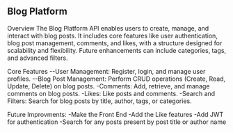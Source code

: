 ## Blog Platform
Overview
The Blog Platform API enables users to create, manage, and interact with blog posts. It includes core features like user authentication, blog post management, comments, and likes, with a structure designed for scalability and flexibility. Future enhancements can include categories, tags, and advanced filters.

Core Features
--User Management:
  Register, login, and manage user profiles.
--Blog Post Management:
  Perform CRUD operations (Create, Read, Update, Delete) on blog posts.
-Comments:
  Add, retrieve, and manage comments on blog posts.
-Likes:
  Like posts and comments.
-Search and Filters:
  Search for blog posts by title, author, tags, or categories.

Future Improvments:
-Make the Front End
-Add the Like features
-Add JWT for authentication
-Search for any posts present by post title or author name
